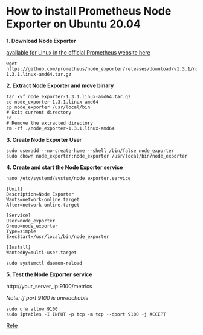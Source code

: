 # How to install Prometheus Node Exporter on Ubuntu 20.04

**1. Download Node Exporter**

[available for Linux in the official Prometheus website here](https://prometheus.io/download/#node_exporter)

```
wget https://github.com/prometheus/node_exporter/releases/download/v1.3.1/node_exporter-1.3.1.linux-amd64.tar.gz
```

**2. Extract Node Exporter and move binary**

```
tar xvf node_exporter-1.3.1.linux-amd64.tar.gz
cd node_exporter-1.3.1.linux-amd64
cp node_exporter /usr/local/bin
# Exit current directory
cd ..
# Remove the extracted directory
rm -rf ./node_exporter-1.3.1.linux-amd64
```
  
**3. Create Node Exporter User**

```
sudo useradd --no-create-home --shell /bin/false node_exporter
sudo chown node_exporter:node_exporter /usr/local/bin/node_exporter
```

**4. Create and start the Node Exporter service**

```
nano /etc/systemd/system/node_exporter.service

[Unit]
Description=Node Exporter
Wants=network-online.target
After=network-online.target

[Service]
User=node_exporter
Group=node_exporter
Type=simple
ExecStart=/usr/local/bin/node_exporter

[Install]
WantedBy=multi-user.target
```

```
sudo systemctl daemon-reload
```

**5. Test the Node Exporter service**

http://your_server_ip:9100/metrics

_Note: If port 9100 is unreachable_

```
sudo ufw allow 9100
sudo iptables -I INPUT -p tcp -m tcp --dport 9100 -j ACCEPT
```
[Refe](https://ourcodeworld.com/articles/read/1686/how-to-install-prometheus-node-exporter-on-ubuntu-2004)
